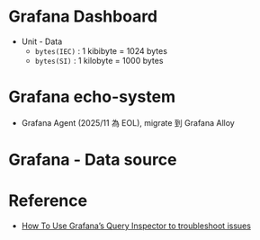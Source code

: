 # Grafana Dashboard

- Unit - Data
  - `bytes(IEC)` : 1 kibibyte = 1024 bytes
  - `bytes(SI)` : 1 kilobyte = 1000 bytes

# Grafana echo-system

- Grafana Agent (2025/11 為 EOL), migrate 到 Grafana Alloy

# Grafana - Data source

# Reference

- [How To Use Grafana’s Query Inspector to troubleshoot issues](https://community.grafana.com/t/how-to-use-grafanas-query-inspector-to-troubleshoot-issues/2630)
